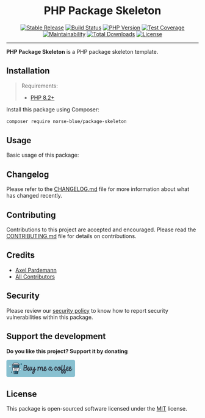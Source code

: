<div align="center">
    <h1>PHP Package Skeleton</h1>
    <p align="center">
        <a href="https://packagist.org/packages/norse-blue/package-skeleton"><img alt="Stable Release" src="https://img.shields.io/packagist/v/norse-blue/package-skeleton.svg?style=flat-square&label=release&logo=packagist&logoColor=eceff4&colorA=4c566a&colorB=5e81ac"></a>
        <a href="https://github.com/norse-blue/php-package-skeleton/actions?query=workflow%3Arun-tests"><img alt="Build Status" src="https://img.shields.io/github/workflow/status/norse-blue/php-package-skeleton/run-tests.svg?style=flat-square&label=build&logo=github&logoColor=eceff4&colorA=4c566a&colorB=88c0d0"></a>
        <a href="https://php.net/releases"><img alt="PHP Version" src="https://img.shields.io/packagist/php-v/norse-blue/package-skeleton.svg?style=flat-square&label=php&logo=php&logoColor=eceff4&colorA=4c566a&colorB=b48ead"></a>
        <a href="https://codecov.io/gh/norse-blue/php-package-skeleton"><img alt="Test Coverage" src="https://img.shields.io/codecov/c/github/norse-blue/php-package-skeleton.svg?style=flat-square&label=coverage&logo=codecov&logoColor=eceff4&colorA=4c566a&colorB=88c0d0"></a>
        <a href="https://codeclimate.com/github/norse-blue/php-package-skeleton"><img alt="Maintainability" src="https://img.shields.io/codeclimate/maintainability/norse-blue/php-package-skeleton.svg?style=flat-square&label=maintainability&logo=code-climate&logoColor=eceff4&colorA=4c566a&colorB=88c0d0"></a>
        <a href="https://packagist.org/packages/norse-blue/package-skeleton"><img alt="Total Downloads" src="https://img.shields.io/packagist/dt/norse-blue/package-skeleton.svg?style=flat-square&label=downloads&logoColor=eceff4&colorA=4c566a&colorB=88c0d0"></a>
        <a href="https://github.com/norse-blue/php-package-skeleton/blob/master/LICENSE.md"><img alt="License" src="https://img.shields.io/github/license/norse-blue/php-package-skeleton.svg?style=flat-square&label=license&logoColor=eceff4&colorA=4c566a&colorB=a3be8c"></a>
    </p>
</div>
<hr>

**PHP Package Skeleton** is a PHP package skeleton template.

## Installation

>Requirements:
>- [PHP 8.2+](https://php.net/releases)

Install this package using Composer:

```bash
composer require norse-blue/package-skeleton
```

## Usage

Basic usage of this package:

## Changelog

Please refer to the [CHANGELOG.md](CHANGELOG.md) file for more information about what has changed recently.

## Contributing

Contributions to this project are accepted and encouraged. Please read the [CONTRIBUTING.md](.github/CONTRIBUTING.md) file for details on contributions.

## Credits

- [Axel Pardemann](https://github.com/axelitus)
- [All Contributors](../../contributors)

## Security

Please review our [security policy](https://github.com/norse-blue/php-package-skeleton/security/policy) to know how to report security vulnerabilities within this package.

## Support the development

**Do you like this project? Support it by donating**

<a href="https://www.buymeacoffee.com/axelitus"><img src=".assets/buy-me-a-coffee.svg" width="180" alt="Buy me a coffee"></img></a>

## License

This package is open-sourced software licensed under the [MIT](LICENSE.md) license.
